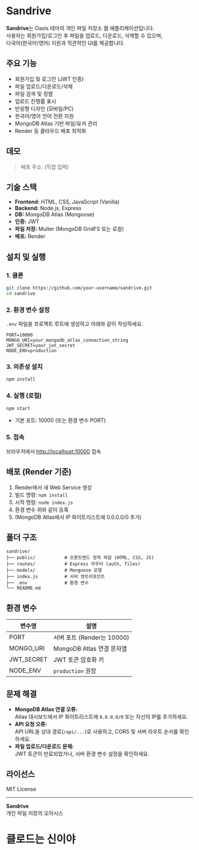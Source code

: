 # Sandrive

**Sandrive**는 Oasis 테마의 개인 파일 저장소 웹 애플리케이션입니다.  
사용자는 회원가입/로그인 후 파일을 업로드, 다운로드, 삭제할 수 있으며,  
다국어(한국어/영어) 지원과 직관적인 UI를 제공합니다.

## 주요 기능

- 회원가입 및 로그인 (JWT 인증)
- 파일 업로드/다운로드/삭제
- 파일 검색 및 정렬
- 업로드 진행률 표시
- 반응형 디자인 (모바일/PC)
- 한국어/영어 언어 전환 지원
- MongoDB Atlas 기반 파일/유저 관리
- Render 등 클라우드 배포 최적화

## 데모

> 배포 주소: (직접 입력)

## 기술 스택

- **Frontend:** HTML, CSS, JavaScript (Vanilla)
- **Backend:** Node.js, Express
- **DB:** MongoDB Atlas (Mongoose)
- **인증:** JWT
- **파일 저장:** Multer (MongoDB GridFS 또는 로컬)
- **배포:** Render

## 설치 및 실행

### 1. 클론

```bash
git clone https://github.com/your-username/sandrive.git
cd sandrive
```

### 2. 환경 변수 설정

`.env` 파일을 프로젝트 루트에 생성하고 아래와 같이 작성하세요.

```
PORT=10000
MONGO_URI=your_mongodb_atlas_connection_string
JWT_SECRET=your_jwt_secret
NODE_ENV=production
```

### 3. 의존성 설치

```bash
npm install
```

### 4. 실행 (로컬)

```bash
npm start
```

- 기본 포트: 10000 (또는 환경 변수 PORT)

### 5. 접속

브라우저에서 [http://localhost:10000](http://localhost:10000) 접속

## 배포 (Render 기준)

1. Render에서 새 Web Service 생성
2. 빌드 명령: `npm install`
3. 시작 명령: `node index.js`
4. 환경 변수 위와 같이 등록
5. (MongoDB Atlas에서 IP 화이트리스트에 0.0.0.0/0 추가)

## 폴더 구조

```
sandrive/
├── public/           # 프론트엔드 정적 파일 (HTML, CSS, JS)
├── routes/           # Express 라우터 (auth, files)
├── models/           # Mongoose 모델
├── index.js          # 서버 엔트리포인트
├── .env              # 환경 변수
└── README.md
```

## 환경 변수

| 변수명      | 설명                        |
| ----------- | -------------------------- |
| PORT        | 서버 포트 (Render는 10000)  |
| MONGO_URI   | MongoDB Atlas 연결 문자열   |
| JWT_SECRET  | JWT 토큰 암호화 키          |
| NODE_ENV    | `production` 권장           |

## 문제 해결

- **MongoDB Atlas 연결 오류:**  
  Atlas 대시보드에서 IP 화이트리스트에 `0.0.0.0/0` 또는 자신의 IP를 추가하세요.
- **API 요청 오류:**  
  API URL을 상대 경로(`/api/...`)로 사용하고, CORS 및 서버 라우트 순서를 확인하세요.
- **파일 업로드/다운로드 문제:**  
  JWT 토큰이 만료되었거나, 서버 환경 변수 설정을 확인하세요.

## 라이선스

MIT License

---

**Sandrive**  
개인 파일 저장의 오아시스  

# 클로드는 신이야
